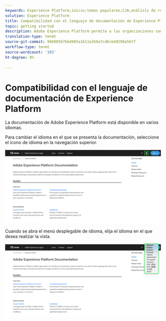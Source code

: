 ```yaml
---
keywords: Experience Platform;inicio;temas populares;CJA;análisis de recorrido;análisis de recorrido del cliente;orquestación de campaña;orquestación;recorrido del cliente;recorrido;orquestación de recorrido;capacidad;región
solution: Experience Platform
title: Compatibilidad con el lenguaje de documentación de Experience Platform
topic: getting started
description: Adobe Experience Platform permite a las organizaciones centralizar y estandarizar los datos de los clientes antes de aplicar la ciencia de datos y el aprendizaje automático para mejorar considerablemente el diseño y el envío de experiencias enriquecidas y personalizadas.
translation-type: tm+mt
source-git-commit: 96600567bb4965a1611e2b9a7cd6cb49298a567f
workflow-type: tm+mt
source-wordcount: '103'
ht-degree: 0%

---
```



# Compatibilidad con el lenguaje de documentación de Experience Platform

La documentación de Adobe Experience Platform está disponible en varios idiomas.

Para cambiar el idioma en el que se presenta la documentación, seleccione el icono de idioma en la navegación superior.

![](../images/overview/documentation-language.png)

Cuando se abra el menú desplegable de idioma, elija el idioma en el que desea realizar la vista.

![](../images/overview/documentation-language-select.png)